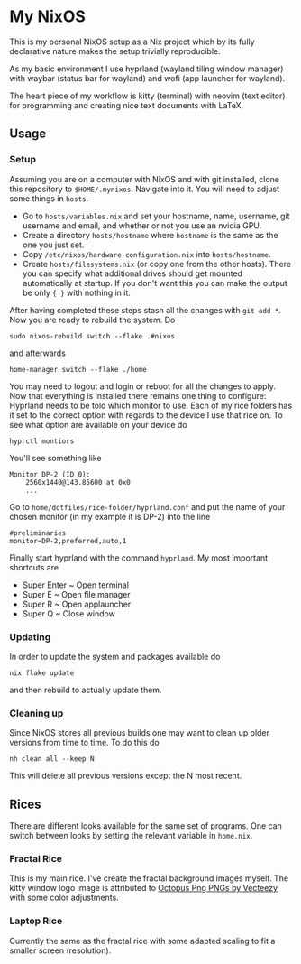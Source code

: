 # My NixOS
This is my personal NixOS setup as a Nix project which by its fully declarative nature makes the setup trivially reproducible.

As my basic environment I use hyprland (wayland tiling window manager) with waybar (status bar for wayland) and wofi (app launcher for wayland).

The heart piece of my workflow is kitty (terminal) with neovim (text editor) for programming and creating nice text documents with LaTeX.


## Usage

### Setup
Assuming you are on a computer with NixOS and with git installed, clone this repository to `$HOME/.mynixos`. Navigate into it. You will need to adjust some things in `hosts`.
 * Go to `hosts/variables.nix` and set your hostname, name, username, git username and email, and whether or not you use an nvidia GPU.
 * Create a directory `hosts/hostname` where `hostname` is the same as the one you just set.
 * Copy `/etc/nixos/hardware-configuration.nix` into `hosts/hostname`.
 * Create `hosts/filesystems.nix` (or copy one from the other hosts). There you can specify what additional drives should get mounted automatically at startup. If you don't want this you can make the output be only `{ }` with nothing in it.

After having completed these steps stash all the changes with `git add *`. Now you are ready to rebuild the system. Do
```
sudo nixos-rebuild switch --flake .#nixos
```
and afterwards
```
home-manager switch --flake ./home
```
You may need to logout and login or reboot for all the changes to apply. Now that everything is installed there remains one thing to configure: Hyprland needs to be told which monitor to use. Each of my rice folders has it set to the correct option with regards to the device I use that rice on. To see what option are available on your device do
```
hyprctl montiors
```
You'll see something like
```
Monitor DP-2 (ID 0):
	2560x1440@143.85600 at 0x0
    ...
```
Go to `home/dotfiles/rice-folder/hyprland.conf` and put the name of your chosen monitor (in my example it is DP-2) into the line
```
#preliminaries
monitor=DP-2,preferred,auto,1
```
Finally start hyprland with the command `hyprland`. My most important shortcuts are
 * Super Enter ~ Open terminal
 * Super E ~ Open file manager
 * Super R ~ Open applauncher
 * Super Q ~ Close window

### Updating
In order to update the system and packages available do
```
nix flake update
```
and then rebuild to actually update them.

### Cleaning up
Since NixOS stores all previous builds one may want to clean up older versions from time to time. To do this do
```
nh clean all --keep N
```
This will delete all previous versions except the N most recent.

## Rices

There are different looks available for the same set of programs. One can switch between looks by setting the relevant variable in `home.nix`.

### Fractal Rice
This is my main rice. I've create the fractal background images myself. The kitty window logo image is attributed to [Octopus Png PNGs by Vecteezy](https://www.vecteezy.com/free-png/octopus-png) with some color adjustments.

### Laptop Rice
Currently the same as the fractal rice with some adapted scaling to fit a smaller screen (resolution).
